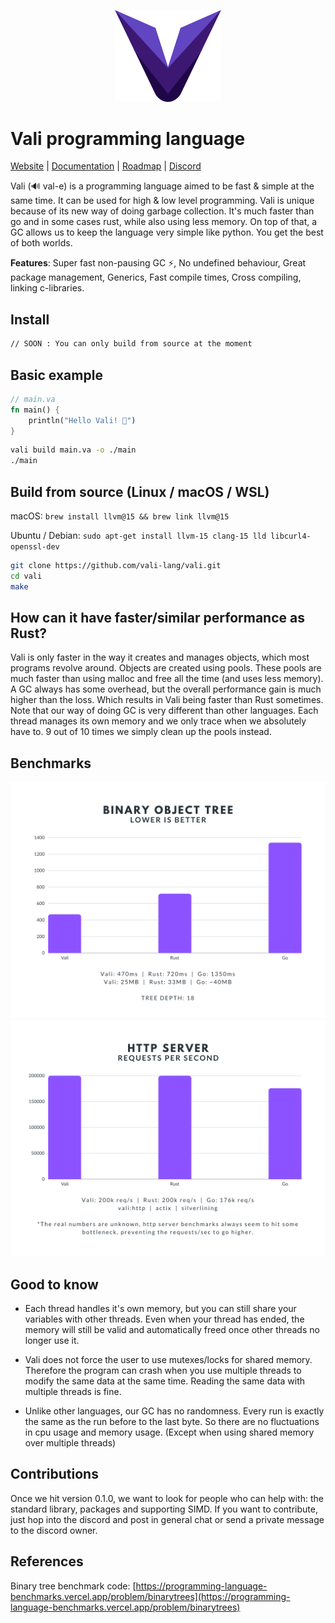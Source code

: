 
<div align="center">
<p>
    <img width="170" src="https://raw.githubusercontent.com/vali-lang/vali/master/misc/vali.svg">
</p>
</div>

# Vali programming language

[Website](https://vali.dev) | [Documentation](https://github.com/vali-lang/vali/blob/main/docs/docs.md) | [Roadmap](https://github.com/vali-lang/vali/blob/main/ROADMAP.md) | [Discord](https://discord.gg/RwEGqdSERA)


Vali (🔊 val-e) is a programming language aimed to be fast & simple at the same time. It can be used for high & low level programming. Vali is unique because of its new way of doing garbage collection. It's much faster than go and in some cases rust, while also using less memory. On top of that, a GC allows us to keep the language very simple like python. You get the best of both worlds.

**Features**: Super fast non-pausing GC ⚡, No undefined behaviour, Great package management, Generics, Fast compile times, Cross compiling, linking c-libraries.

## Install

```sh
// SOON : You can only build from source at the moment
```

## Basic example

```rust
// main.va
fn main() {
    println("Hello Vali! 🎉")
}
```

```sh
vali build main.va -o ./main
./main
```

## Build from source (Linux / macOS / WSL)

macOS: `brew install llvm@15 && brew link llvm@15`

Ubuntu / Debian: `sudo apt-get install llvm-15 clang-15 lld libcurl4-openssl-dev`

```bash
git clone https://github.com/vali-lang/vali.git
cd vali
make
```

## How can it have faster/similar performance as Rust?

Vali is only faster in the way it creates and manages objects, which most programs revolve around. Objects are created using pools. These pools are much faster than using malloc and free all the time (and uses less memory). A GC always has some overhead, but the overall performance gain is much higher than the loss. Which results in Vali being faster than Rust sometimes. Note that our way of doing GC is very different than other languages. Each thread manages its own memory and we only trace when we absolutely have to. 9 out of 10 times we simply clean up the pools instead.

## Benchmarks

<div align="center"><p>
    <img src="https://raw.githubusercontent.com/vali-lang/vali/master/misc/vali-bintree.png">
    <img src="https://raw.githubusercontent.com/vali-lang/vali/master/misc/vali-http.png">
</p></div>

## Good to know

- Each thread handles it's own memory, but you can still share your variables with other threads. Even when your thread has ended, the memory will still be valid and automatically freed once other threads no longer use it.

- Vali does not force the user to use mutexes/locks for shared memory. Therefore the program can crash when you use multiple threads to modify the same data at the same time. Reading the same data with multiple threads is fine.

- Unlike other languages, our GC has no randomness. Every run is exactly the same as the run before to the last byte. So there are no fluctuations in cpu usage and memory usage. (Except when using shared memory over multiple threads)

## Contributions

Once we hit version 0.1.0, we want to look for people who can help with: the standard library, packages and supporting SIMD. If you want to contribute, just hop into the discord and post in general chat or send a private message to the discord owner.

## References

Binary tree benchmark code: [https://programming-language-benchmarks.vercel.app/problem/binarytrees](https://programming-language-benchmarks.vercel.app/problem/binarytrees)
